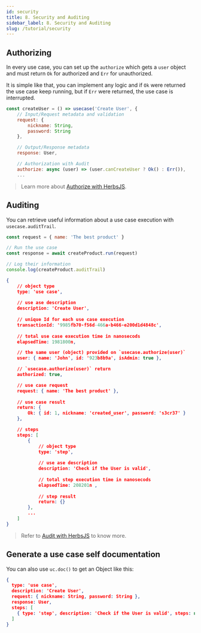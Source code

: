```yaml
---
id: security
title: 8. Security and Auditing
sidebar_label: 8. Security and Auditing
slug: /tutorial/security
---
```


## Authorizing

In every use case, you can set up the `authorize` which gets a `user` object and must return `Ok` for authorized and `Err` for unauthorized.

It is simple like that, you can implement any logic and if `Ok` were returned the use case keep running, but if `Err` were returned, the use case is interrupted.

```js
const createUser = () => usecase('Create User', {
    // Input/Request metadata and validation 
    request: {
        nickname: String,
        password: String
    },

    // Output/Response metadata
    response: User,

    // Authorization with Audit
    authorize: async (user) => (user.canCreateUser ? Ok() : Err()),
    ...
```

> Learn more about [Authorize with HerbsJS](../usecase/features#authorize).

## Auditing

You can retrieve useful information about a use case execution with `usecase.auditTrail`.

```js
const request = { name: 'The best product' }

// Run the use case
const response = await createProduct.run(request)

// Log their information
console.log(createProduct.auditTrail)
```

```json
{
    // object type
    type: 'use case',
    
    // use ase description
    description: 'Create User',
    
    // unique Id for each use case execution
    transactionId: '9985fb70-f56d-466a-b466-e200d1d4848c', 
    
    // total use case execution time in nanosecods
    elapsedTime: 1981800n, 

    // the same user (object) provided on `usecase.authorize(user)`
    user: { name: 'John', id: '923b8b9a', isAdmin: true },

    // `usecase.authorize(user)` return
    authorized: true,

    // use case request
    request: { name: 'The best product' },
    
    // use case result
    return: {
        Ok: { id: 1, nickname: 'created_user', password: 's3cr37' }
    },

    // steps
    steps: [
        { 
            // object type
            type: 'step', 
            
            // use ase description
            description: 'Check if the User is valid', 
            
            // total step execution time in nanosecods
            elapsedTime: 208201n , 
            
            // step result
            return: {} 
        },
        ...
    ]
}
```

> Refer to [Audit with HerbsJS](../usecase/features#audit) to know more.

## Generate a use case self documentation

You can also use `uc.doc()` to get an Object like this:

```json
{
  type: 'use case',
  description: 'Create User',
  request: { nickname: String, password: String },
  response: User,
  steps: [
    { type: 'step', description: 'Check if the User is valid', steps: null },
  ]
}
```
